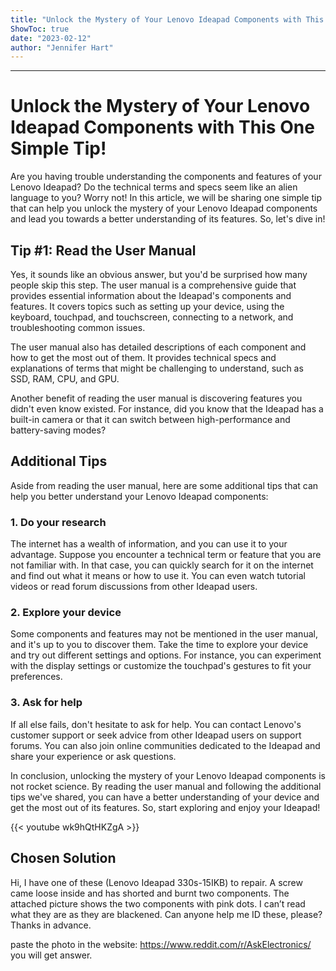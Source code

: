 ```yaml
---
title: "Unlock the Mystery of Your Lenovo Ideapad Components with This One Simple Tip!"
ShowToc: true 
date: "2023-02-12"
author: "Jennifer Hart"
---
```

*****
# Unlock the Mystery of Your Lenovo Ideapad Components with This One Simple Tip!

Are you having trouble understanding the components and features of your Lenovo Ideapad? Do the technical terms and specs seem like an alien language to you? Worry not! In this article, we will be sharing one simple tip that can help you unlock the mystery of your Lenovo Ideapad components and lead you towards a better understanding of its features. So, let's dive in!

## Tip #1: Read the User Manual

Yes, it sounds like an obvious answer, but you'd be surprised how many people skip this step. The user manual is a comprehensive guide that provides essential information about the Ideapad's components and features. It covers topics such as setting up your device, using the keyboard, touchpad, and touchscreen, connecting to a network, and troubleshooting common issues.

The user manual also has detailed descriptions of each component and how to get the most out of them. It provides technical specs and explanations of terms that might be challenging to understand, such as SSD, RAM, CPU, and GPU.

Another benefit of reading the user manual is discovering features you didn't even know existed. For instance, did you know that the Ideapad has a built-in camera or that it can switch between high-performance and battery-saving modes?

## Additional Tips

Aside from reading the user manual, here are some additional tips that can help you better understand your Lenovo Ideapad components:

### 1. Do your research

The internet has a wealth of information, and you can use it to your advantage. Suppose you encounter a technical term or feature that you are not familiar with. In that case, you can quickly search for it on the internet and find out what it means or how to use it. You can even watch tutorial videos or read forum discussions from other Ideapad users.

### 2. Explore your device

Some components and features may not be mentioned in the user manual, and it's up to you to discover them. Take the time to explore your device and try out different settings and options. For instance, you can experiment with the display settings or customize the touchpad's gestures to fit your preferences.

### 3. Ask for help

If all else fails, don't hesitate to ask for help. You can contact Lenovo's customer support or seek advice from other Ideapad users on support forums. You can also join online communities dedicated to the Ideapad and share your experience or ask questions.

In conclusion, unlocking the mystery of your Lenovo Ideapad components is not rocket science. By reading the user manual and following the additional tips we've shared, you can have a better understanding of your device and get the most out of its features. So, start exploring and enjoy your Ideapad!

{{< youtube wk9hQtHKZgA >}} 



## Chosen Solution
 Hi,
I have one of these (Lenovo Ideapad 330s-15IKB) to repair. A screw came loose inside and has shorted and burnt two components. The attached picture shows the two components with pink dots.
I can’t read what they are as they are blackened. Can anyone help me ID these, please?
Thanks in advance.

 paste the photo in the website:
https://www.reddit.com/r/AskElectronics/
you will get answer.




